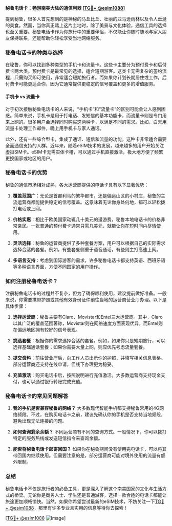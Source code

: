**秘鲁电话卡：畅游南美大陆的通信利器 [[TG💪+ @esim1088](https://t.me/s/esim1088)]**

提到秘鲁，很多人首先想到的是神秘的马丘比丘、壮丽的亚马逊雨林以及令人垂涎的美食。然而，当你真正踏上这片土地时，除了美景与文化体验，通信工具的选择也至关重要。秘鲁电话卡作为你旅行中的重要伴侣，不仅能让你随时随地与家人朋友保持联系，还能帮助你轻松享受当地网络服务。

### 秘鲁电话卡的种类与选择

在秘鲁，你可以找到多种类型的手机卡和流量卡。这些卡主要分为预付费卡和后付费卡两大类。预付费卡是最常见的选择，适合短期游客。这类卡无需复杂的签约流程，只需购买即可使用，非常适合短期旅行者。而如果你计划长期居住或工作，后付费卡可能更适合你，因为它通常提供更稳定的信号覆盖和更多的增值服务。

#### 手机卡 vs 流量卡

对于初次接触秘鲁电话卡的人来说，“手机卡”和“流量卡”的区别可能会让人感到困惑。简单来说，手机卡是用于打电话、发短信的基本功能卡，而流量卡则是专门用来上网的。很多用户会选择同时购买这两种卡，以满足不同的需求。比如，白天用流量卡处理工作邮件，晚上用手机卡与家人通话。

此外，还有一些综合型卡，集成了通话、短信和流量的功能。这种卡非常适合需要全面通信支持的人群。近年来，随着eSIM技术的发展，越来越多的用户开始关注虚拟SIM卡。eSIM卡无需实体卡槽，可以通过手机直接激活，极大地方便了频繁更换国家或地区的用户。

### 秘鲁电话卡的优势

秘鲁的通信市场相对成熟，各大运营商提供的电话卡具有以下显著优势：

1. **覆盖范围广**：无论是首都利马的繁华都市，还是偏远山区的小村庄，秘鲁的主流运营商都能提供稳定的信号覆盖。这意味着无论你身处何地，都可以轻松拨打电话或上网。

2. **价格实惠**：相比于欧美国家动辄几十美元的漫游费，秘鲁本地电话卡的价格非常亲民。一张普通的预付费卡通常只需几美元，就能让你在短时间内尽情使用。

3. **灵活选择**：秘鲁的运营商提供了多种套餐方案，用户可以根据自己的实际需求选择合适的套餐。例如，有些套餐侧重于语音通话，有些则主打高速上网。

4. **多语言支持**：考虑到国际游客的需求，许多秘鲁电话卡都支持英语、西班牙语等多种语言界面，方便不同国家的用户操作。

### 如何注册秘鲁电话卡？

注册秘鲁电话卡的过程并不复杂，但为了确保顺利使用，建议提前做好准备。一般来说，你需要携带护照或其他有效身份证件前往当地的运营商营业厅办理。以下是具体步骤：

1. **选择运营商**：秘鲁主要有Claro、Movistar和Entel三大运营商。其中，Claro以其广泛的覆盖范围著称，Movistar则在网络速度方面表现优异，而Entel则在偏远地区拥有较好的信号表现。

2. **挑选套餐**：根据你的需求选择合适的套餐。例如，如果你只是短期旅行，可以选择基础通话套餐；如果你需要大量上网，则应优先考虑流量套餐。

3. **提交资料**：前往营业厅后，向工作人员出示你的护照，并填写相关信息表格。部分运营商还支持在线申请，但线下办理更为稳妥。

4. **充值激活**：购买电话卡后，按照说明进行充值激活。大多数运营商支持现金支付，也可以通过银行转账完成充值。

### 秘鲁电话卡的常见问题解答

1. **我的手机是否兼容秘鲁的网络？**
   大多数现代智能手机都支持秘鲁常用的4G网络频段。不过，在购买电话卡之前，建议先确认你的手机是否支持当地频段，避免出现无法连接的问题。

2. **如何查询剩余余额？**
   不同运营商有不同的查询方式。一般情况下，你可以拨打特定的服务热线或发送短信指令来查询余额。

3. **能否将秘鲁电话卡邮寄回国？**
   如果你在秘鲁期间没有使用完电话卡，可以将其带回国内继续使用。但需要注意的是，部分运营商可能对境外使用的流量有额外限制。

### 总结

秘鲁电话卡不仅是旅行者的必备工具，更是深入了解这个南美国家的文化与生活方式的桥梁。无论你是商务人士、学生还是普通游客，选择一款合适的电话卡都能让旅途更加顺畅愉快。当然，如果你希望尝试最新的eSIM技术，不妨关注一下[TG💪+ @esim1088](https://t.me/s/esim1088)，那里有许多专业且实用的信息等待你去探索！

[[TG💪+ @esim1088](https://t.me/s/esim1088) ![Image](https://i.postimg.cc/4NQfJmqS/Snipaste-2025-05-13-00-14-12.png)]